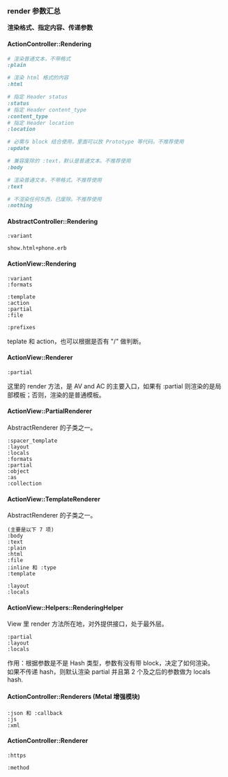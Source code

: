 ### render 参数汇总

**渲染格式、指定内容、传递参数**

#### ActionController::Rendering

```ruby
# 渲染普通文本，不带格式
:plain

# 渲染 html 格式的内容
:html
```

```ruby
# 指定 Header status
:status
# 指定 Header content_type
:content_type
# 指定 Header location
:location
```

```ruby
# 必需与 block 结合使用，里面可以放 Prototype 等代码。不推荐使用
:update
```

```ruby
# 兼容废除的 :text，默认是普通文本。不推荐使用
:body

# 渲染普通文本，不带格式。不推荐使用
:text

# 不渲染任何东西，已废除。不推荐使用
:nothing
```

#### AbstractController::Rendering

```
:variant
```

```
show.html+phone.erb
```

#### ActionView::Rendering

```
:variant
:formats

:template
:action
:partial
:file

:prefixes
```

teplate 和 action，也可以根据是否有 "/" 做判断。

#### ActionView::Renderer

```
:partial
```

这里的 render 方法，是 AV and AC 的主要入口，如果有 :partial 则渲染的是局部模板；否则，渲染的是普通模板。

#### ActionView::PartialRenderer

AbstractRenderer 的子类之一。

```
:spacer_template
:layout
:locals
:formats
:partial
:object
:as
:collection
```

#### ActionView::TemplateRenderer

AbstractRenderer 的子类之一。

```
(主要是以下 7 项)
:body
:text
:plain
:html
:file
:inline 和 :type
:template

:layout
:locals
```

#### ActionView::Helpers::RenderingHelper

View 里 render 方法所在地，对外提供接口，处于最外层。

```
:partial
:layout
:locals
```

作用：根据参数是不是 Hash 类型，参数有没有带 block，决定了如何渲染。
<br>
如果不传递 hash，则默认渲染 partial 并且第 2 个及之后的参数做为 locals hash.

#### ActionController::Renderers (Metal 增强模块)

```
:json 和 :callback
:js
:xml
```

#### ActionController::Renderer

```
:https

:method
```

